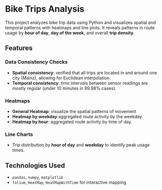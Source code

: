 # Bike Trips Analysis

This project analyzes bike trip data using Python and visualizes spatial and temporal patterns with heatmaps and line plots. 
It reveals patterns in route usage by **hour of day**, **day of the week**, and overall **trip density**.

## Features

### Data Consistency Checks
- **Spatial consistency**: verified that all trips are located in and around one city (Mainz), allowing for Euclidean interpolation.
- **Temporal consistency**: time intervals between sensor readings are mostly regular (under 10 minutes in 99.98% cases).

### Heatmaps
- **General Heatmap**: visualize the spatial patterns of movement
- **Heatmap by weekday**:aggregated route activity by the weekday.
- **Heatmap by hour**: aggregated route activity by time of day.

### Line Charts
- Trip distribution by **hour of day** and **weekday** to identify peak usage times.

## Technologies Used

- `pandas`, `numpy`, `matplotlib`
- `folium`, `HeatMap`, `HeatMapWithTime` for interactive mapping
